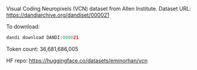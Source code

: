 Visual Coding Neuropixels (VCN) dataset from Allen Institute. Dataset URL: https://dandiarchive.org/dandiset/000021

To download:
```python
dandi download DANDI:000021
```

Token count: 36,681,686,005

HF repo: https://huggingface.co/datasets/eminorhan/vcn
